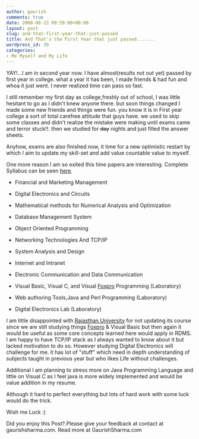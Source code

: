 ```yaml
---
author: gaurish
comments: true
date: 2008-08-22 09:59:00+00:00
layout: post
slug: and-that-first-year-that-just-passed
title: And That's the First Year that just passed.......
wordpress_id: 39
categories:
- Me Myself and My Life
---
```


YAY!...I am in second year now. I have almost(results not out yet) passed by first year in college. what a year it has been, I made friends & had fun and whoa it just went. I never realized time can pass so fast.   

I still remember my first day as college,freshly out of school, I was little hesitant to go as I didn't knew anyone there. but soon things changed I made some new friends and things were fun. you know it is in First year college a sort of total carefree attitude that guys have. we used to skip some classes and didn't realize the mistake were making until exams came and terror stuck!!. then we studied for <strike>day</strike> nights and just filled the answer sheets.  

Anyhow, exams are also finished now, it time for a new optimistic restart by which I aim to update my skill-set and add value countable value to myself.  

One more reason I am so exited this time papers are interesting. Complete Syllabus can be seen [here](http://www.uniraj.ernet.in/syllabi/BCA/bca.html).   



  * Financial and Marketing Management


  * Digital Electronics and Circuits


  * Mathematical methods for Numerical Analysis and Optimization


  * Database Management System


  * Object Oriented Programming


  * Networking Technologies And TCP/IP


  * System Analysis and Design


  * Internet and Intranet


  * Electronic Communication and Data Communication


  * Visual Basic, Visual C, and Visual [Foxpro](http://en.wikipedia.org/wiki/FoxPro) Programming (Laboratory)


  * Web authoring Tools,Java and Perl Programming (Laboratory)


  * Digital Electronics Lab (Laboratory)

I am little disappointed with [Rajasthan University](http://www.uniraj.ernet.in/) for not updating its course since we are still studying things [Foxpro](http://en.wikipedia.org/wiki/FoxPro) & Visual Basic but then again it would be useful as some core concepts learned here would apply in RDMS. I am happy to have TCP/IP stack as I always wanted to know about it but lacked motivation to do so. However studying Digital Electronics will challenge for me. it has lot of "stuff" which need in depth understanding of subjects taught in previous year but who likes Life without challenges.   

Additional I am planning to stress more on Java Programming Language and little on Visual C as I feel java is more widely implemented and would be value addition in my resume.   

Although it hard to perfect everything but lots of hard work with some luck would do the trick.  

  

Wish me Luck :)

Did you enjoy this Post?.Please give your feedback at contact at gaurishsharma.com.
Read more at GaurishSharma.com
